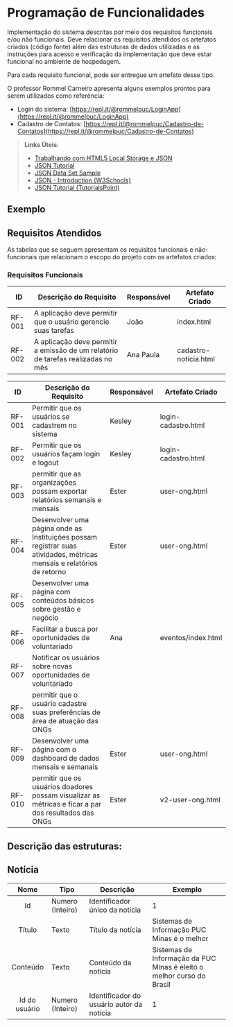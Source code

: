# Programação de Funcionalidades

Implementação do sistema descritas por meio dos requisitos funcionais e/ou não funcionais. Deve relacionar os requisitos atendidos os artefatos criados (código fonte) além das estruturas de dados utilizadas e as instruções para acesso e verificação da implementação que deve estar funcional no ambiente de hospedagem.

Para cada requisito funcional, pode ser entregue um artefato desse tipo.

O professor Rommel Carneiro apresenta alguns exemplos prontos para serem utilizados como referência:
- Login do sistema: [https://repl.it/@rommelpuc/LoginApp](https://repl.it/@rommelpuc/LoginApp) 
- Cadastro de Contatos: [https://repl.it/@rommelpuc/Cadastro-de-Contatos](https://repl.it/@rommelpuc/Cadastro-de-Contatos)


> **Links Úteis**:
>
> - [Trabalhando com HTML5 Local Storage e JSON](https://www.devmedia.com.br/trabalhando-com-html5-local-storage-e-json/29045)
> - [JSON Tutorial](https://www.w3resource.com/JSON)
> - [JSON Data Set Sample](https://opensource.adobe.com/Spry/samples/data_region/JSONDataSetSample.html)
> - [JSON - Introduction (W3Schools)](https://www.w3schools.com/js/js_json_intro.asp)
> - [JSON Tutorial (TutorialsPoint)](https://www.tutorialspoint.com/json/index.htm)

## Exemplo

## Requisitos Atendidos

As tabelas que se seguem apresentam os requisitos funcionais e não-funcionais que relacionam o escopo do projeto com os artefatos criados:

### Requisitos Funcionais

|ID    | Descrição do Requisito | Responsável | Artefato Criado |
|------|------------------------|------------|-----------------|
|RF-001| A aplicação deve permitir que o usuário gerencie suas tarefas | João | index.html |
|RF-002| A aplicação deve permitir a emissão de um relatório de tarefas realizadas no mês | Ana Paula | cadastro-noticia.html |

| ID     | Descrição do Requisito                                                                                                 | Responsável | Artefato Criado     |
| ------ | ---------------------------------------------------------------------------------------------------------------------- | ----------- | ------------------- |
| RF-001 | Permitir que os usuários se cadastrem no sistema                                                                       | Kesley      | login-cadastro.html |
| RF-002 | Permitir que os usuários façam login e logout                                                                          | Kesley      | login-cadastro.html |
| RF-003 | permitir que as organizações possam exportar relatórios semanais e mensais                                             | Ester       | user-ong.html       |
| RF-004 | Desenvolver uma página onde as Instituições possam registrar suas atividades, métricas mensais e relatórios de retorno | Ester       | user-ong.html       |
| RF-005 | Desenvolver uma página com conteúdos básicos sobre gestão e negócio                                                    |             |                     |
| RF-006 | Facilitar a busca por oportunidades de voluntariado                                                                    | Ana         | eventos/index.html  |
| RF-007 | Notificar os usuários sobre novas oportunidades de voluntariado                                                        |             |                     |
| RF-008 | permitir que o usuário cadastre suas preferências de área de atuação das ONGs                                          |             |                     |
| RF-009 | Desenvolver uma página com o dashboard de dados mensais e semanais                                                     | Ester       | user-ong.html       |
| RF-010 | permitir que os usuários doadores possam visualizar as métricas e ficar a par dos resultados das ONGs                  | Ester       | v2-user-ong.html    |

## Descrição das estruturas:

## Notícia
|  **Nome**      | **Tipo**          | **Descrição**                             | **Exemplo**                                    |
|:--------------:|-------------------|-------------------------------------------|------------------------------------------------|
| Id             | Numero (Inteiro)  | Identificador único da notícia            | 1                                              |
| Título         | Texto             | Título da notícia                         | Sistemas de Informação PUC Minas é o melhor                                   |
| Conteúdo       | Texto             | Conteúdo da notícia                       | Sistemas de Informação da PUC Minas é eleito o melhor curso do Brasil                            |
| Id do usuário  | Numero (Inteiro)  | Identificador do usuário autor da notícia | 1                                              |

